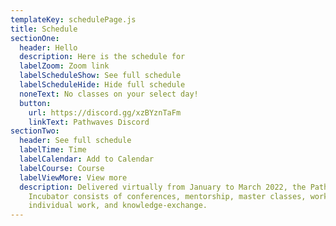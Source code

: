 ```yaml
---
templateKey: schedulePage.js
title: Schedule
sectionOne:
  header: Hello
  description: Here is the schedule for
  labelZoom: Zoom link
  labelScheduleShow: See full schedule
  labelScheduleHide: Hide full schedule
  noneText: No classes on your select day!
  button:
    url: https://discord.gg/xzBYznTaFm
    linkText: Pathwaves Discord
sectionTwo:
  header: See full schedule
  labelTime: Time
  labelCalendar: Add to Calendar
  labelCourse: Course
  labelViewMore: View more
  description: Delivered virtually from January to March 2022, the Pathwaves
    Incubator consists of conferences, mentorship, master classes, workshops,
    individual work, and knowledge-exchange.
---
```

